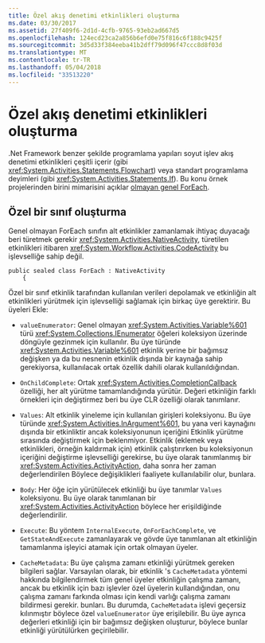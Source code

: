 ```yaml
---
title: Özel akış denetimi etkinlikleri oluşturma
ms.date: 03/30/2017
ms.assetid: 27f409f6-2d1d-4cfb-9765-93eb2ad667d5
ms.openlocfilehash: 124ecd23ca2a856b6efd0e75f816c6f188c9425f
ms.sourcegitcommit: 3d5d33f384eeba41b2dff79d096f47ccc8d8f03d
ms.translationtype: MT
ms.contentlocale: tr-TR
ms.lasthandoff: 05/04/2018
ms.locfileid: "33513220"
---
```

# <a name="creating-custom-flow-control-activities"></a>Özel akış denetimi etkinlikleri oluşturma
.Net Framework benzer şekilde programlama yapıları soyut işlev akış denetimi etkinlikleri çeşitli içerir (gibi <xref:System.Activities.Statements.Flowchart>) veya standart programlama deyimleri (gibi <xref:System.Activities.Statements.If>). Bu konu örnek projelerinden birini mimarisini açıklar [olmayan genel ForEach](../../../docs/framework/windows-workflow-foundation/samples/non-generic-foreach.md).  
  
## <a name="creating-the-custom-class"></a>Özel bir sınıf oluşturma  
 Genel olmayan ForEach sınıfın alt etkinlikler zamanlamak ihtiyaç duyacağı beri türetmek gerekir <xref:System.Activities.NativeActivity>, türetilen etkinlikleri itibaren <xref:System.Workflow.Activities.CodeActivity> bu işlevselliğe sahip değil.  
  
```  
public sealed class ForEach : NativeActivity  
    {  
```  
  
 Özel bir sınıf etkinlik tarafından kullanılan verileri depolamak ve etkinliğin alt etkinlikleri yürütmek için işlevselliği sağlamak için birkaç üye gerektirir. Bu üyeleri Ekle:  
  
-   `valueEnumerator`: Genel olmayan <xref:System.Activities.Variable%601> türü <xref:System.Collections.IEnumerator> öğeleri koleksiyon üzerinde döngüyle gezinmek için kullanılır. Bu üye türünde <xref:System.Activities.Variable%601> etkinlik yerine bir bağımsız değişken ya da bu nesnenin etkinlik dışında bir kaynağa sahip gerekiyorsa, kullanılacak ortak özellik dahili olarak kullanıldığından.  
  
-   `OnChildComplete`: Ortak <xref:System.Activities.CompletionCallback> özelliği, her alt yürütme tamamlandığında yürütür. Değeri etkinliğin farklı örnekleri için değiştirmez beri bu üye CLR özelliği olarak tanımlanır.  
  
-   `Values`: Alt etkinlik yineleme için kullanılan girişleri koleksiyonu. Bu üye türünde <xref:System.Activities.InArgument%601>, bu yana veri kaynağını dışında bir etkinliktir ancak koleksiyonunun içeriğini Etkinlik yürütme sırasında değiştirmek için beklenmiyor. Etkinlik (eklemek veya etkinlikleri, örneğin kaldırmak için) etkinlik çalıştırırken bu koleksiyonun içeriğini değiştirme işlevselliği gerekirse, bu üye olarak tanımlanmış bir <xref:System.Activities.ActivityAction>, daha sonra her zaman değerlendirilen Böylece değişiklikleri faaliyete kullanılabilir olur, bunlara.  
  
-   `Body`: Her öğe için yürütülecek etkinliği bu üye tanımlar `Values` koleksiyonu. Bu üye olarak tanımlanan bir <xref:System.Activities.ActivityAction> böylece her erişildiğinde değerlendirilir.  
  
-   `Execute`: Bu yöntem `InternalExecute`, `OnForEachComplete`, ve `GetStateAndExecute` zamanlayarak ve gövde üye tanımlanan alt etkinliğin tamamlanma işleyici atamak için ortak olmayan üyeler.  
  
-   `CacheMetadata`: Bu üye çalışma zamanı etkinliği yürütmek gereken bilgileri sağlar. Varsayılan olarak, bir etkinlik 's `CacheMetadata` yöntemi hakkında bilgilendirmek tüm genel üyeler etkinliğin çalışma zamanı, ancak bu etkinlik için bazı işlevler özel üyelerin kullandığından, onu çalışma zamanı farkında olması için kendi varlığı çalışma zamanı bildirmesi gerekir. bunları. Bu durumda, `CacheMetadata` işlevi geçersiz kılınmıştır böylece özel `valueEnumerator` üye erişilebilir. Bu üye ayrıca değerleri etkinliği için bir bağımsız değişken oluşturur, böylece bunlar etkinliği yürütülürken geçirilebilir.

